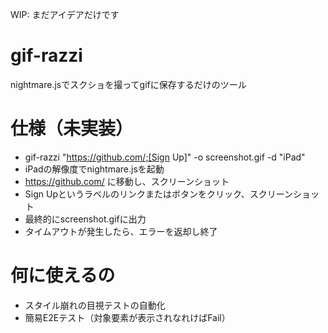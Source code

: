 WIP: まだアイデアだけです

# gif-razzi

nightmare.jsでスクショを撮ってgifに保存するだけのツール

# 仕様（未実装）

 * gif-razzi "https://github.com/;[Sign Up]" -o screenshot.gif -d "iPad"
  * iPadの解像度でnightmare.jsを起動
  * https://github.com/ に移動し、スクリーンショット
  * Sign Upというラベルのリンクまたはボタンをクリック、スクリーンショット
  * 最終的にscreenshot.gifに出力
 * タイムアウトが発生したら、エラーを返却し終了


# 何に使えるの

 * スタイル崩れの目視テストの自動化
 * 簡易E2Eテスト（対象要素が表示されなれけばFail）



